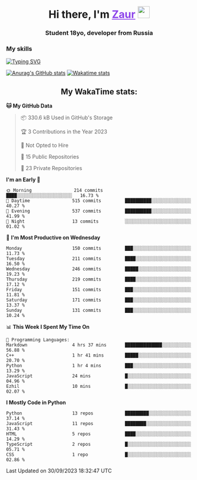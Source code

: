<h1 align="center">
    Hi there, I'm 
    <a href="https://t.me/skyguy" target="_blank" style="color: #8C43EA">Zaur</a>
    <img src="https://github.com/blackcater/blackcater/raw/main/images/Hi.gif" height="32">
</h1>

<h3 align="center">
    Student 18yo, developer from Russia
</h3>  

### **My skills**
[![Typing SVG](https://readme-typing-svg.herokuapp.com?font=Oxanium&duration=3000&pause=1500&color=8C43EA&height=30&lines=Python:+FastAPI,+Flask,+Aiogram,+Telethon;SQL:+PostgreSQL,+SQLite;Javascript:+React.js;HTML,+CSS+(SCSS))](https://git.io/typing-svg)

[![Anurag's GitHub stats](https://github-readme-stats.vercel.app/api?username=mrskyguy&hide_title=true&count_private=true&show_icons=true&title_color=8C43EA&icon_color=BE57EA&bg_color=30,191919,341b56&text_color=B1B1B1&border_radius=10&hide_border=true)](https://github.com/anuraghazra/github-readme-stats)
[![Wakatime stats](https://github-readme-stats.vercel.app/api/wakatime?username=skyguy&hide_title=true&show_icons=true&title_color=8C43EA&icon_color=BE57EA&bg_color=30,191919,341b56&text_color=B1B1B1&border_radius=10&hide_border=true)](https://github.com/anuraghazra/github-readme-stats)


<h2 align="center"> My WakaTime stats: </h2>

<!--START_SECTION:waka-->
**🐱 My GitHub Data** 

> 📦 330.6 kB Used in GitHub's Storage 
 > 
> 🏆 3 Contributions in the Year 2023
 > 
> 🚫 Not Opted to Hire
 > 
> 📜 15 Public Repositories 
 > 
> 🔑 23 Private Repositories 
 > 
**I'm an Early 🐤** 

```text
🌞 Morning                214 commits         ████░░░░░░░░░░░░░░░░░░░░░   16.73 % 
🌆 Daytime                515 commits         ██████████░░░░░░░░░░░░░░░   40.27 % 
🌃 Evening                537 commits         ██████████░░░░░░░░░░░░░░░   41.99 % 
🌙 Night                  13 commits          ░░░░░░░░░░░░░░░░░░░░░░░░░   01.02 % 
```
📅 **I'm Most Productive on Wednesday** 

```text
Monday                   150 commits         ███░░░░░░░░░░░░░░░░░░░░░░   11.73 % 
Tuesday                  211 commits         ████░░░░░░░░░░░░░░░░░░░░░   16.50 % 
Wednesday                246 commits         █████░░░░░░░░░░░░░░░░░░░░   19.23 % 
Thursday                 219 commits         ████░░░░░░░░░░░░░░░░░░░░░   17.12 % 
Friday                   151 commits         ███░░░░░░░░░░░░░░░░░░░░░░   11.81 % 
Saturday                 171 commits         ███░░░░░░░░░░░░░░░░░░░░░░   13.37 % 
Sunday                   131 commits         ███░░░░░░░░░░░░░░░░░░░░░░   10.24 % 
```


📊 **This Week I Spent My Time On** 

```text
💬 Programming Languages: 
Markdown                 4 hrs 37 mins       ██████████████░░░░░░░░░░░   56.88 % 
C++                      1 hr 41 mins        █████░░░░░░░░░░░░░░░░░░░░   20.70 % 
Python                   1 hr 4 mins         ███░░░░░░░░░░░░░░░░░░░░░░   13.29 % 
JavaScript               24 mins             █░░░░░░░░░░░░░░░░░░░░░░░░   04.96 % 
Ezhil                    10 mins             █░░░░░░░░░░░░░░░░░░░░░░░░   02.07 % 
```

**I Mostly Code in Python** 

```text
Python                   13 repos            █████████░░░░░░░░░░░░░░░░   37.14 % 
JavaScript               11 repos            ████████░░░░░░░░░░░░░░░░░   31.43 % 
HTML                     5 repos             ████░░░░░░░░░░░░░░░░░░░░░   14.29 % 
TypeScript               2 repos             █░░░░░░░░░░░░░░░░░░░░░░░░   05.71 % 
CSS                      1 repo              █░░░░░░░░░░░░░░░░░░░░░░░░   02.86 % 
```




 Last Updated on 30/09/2023 18:32:47 UTC
<!--END_SECTION:waka-->
